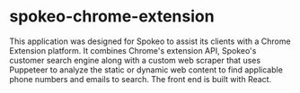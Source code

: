 # spokeo-chrome-extension
 This application was designed for Spokeo to assist its clients with a Chrome Extension platform. It combines Chrome's extension API, Spokeo's customer search engine along with a custom web scraper that uses Puppeteer to analyze the static or dynamic web content to find applicable phone numbers and emails to search. The front end is built with React.

